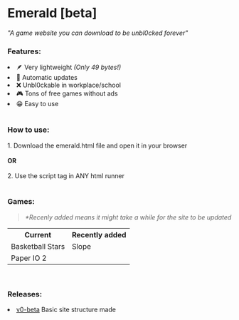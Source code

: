 # Emerald [beta]
<i>"A game website you can download to be unbl0cked forever"</i>
<br>
<h3>Features:</h3>
<li>🪶 Very lightweight <i>(Only 49 bytes!)</i></li>
<li>🔁 Automatic updates</li>
<li>❌ Unbl0ckable in workplace/school</li>
<li>🎮 Tons of free games without ads</li>
<li>😁 Easy to use</li>
<br>
<h3>How to use:</h3>
1. Download the emerald.html file and open it in your browser
<br><br>
<b>OR</b>
<br><br>
2. Use the script tag <code><script src="https://bit.ly/emeraldJS"></script></code> in ANY html runner
<br><br>
<h3>Games:</h3>
<blockquote><i>*Recenly added means it might take a while for the site to be updated</i></blockquote>
<table>
  <tr><th>Current</th><th>Recently added</th></tr>
  <tr><td>Basketball Stars</td><td>Slope</td></tr>
  <tr><td>Paper IO 2</td></tr>
</table>
<br>
<h3>Releases:</h3>
<li><a href="https://github.com/Wande-inc/Emerald/releases/tag/v0-beta">v0-beta</a> Basic site structure made</li>
